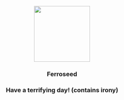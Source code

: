<p align="center">
    <img src="https://raw.githubusercontent.com/PokeAPI/sprites/master/sprites/pokemon/597.png" width="150" height="150">
</p>
<h3 align="center"> <b>Ferroseed</b></h3>
<h3 align="center">Have a terrifying day! (contains irony)</h3>
